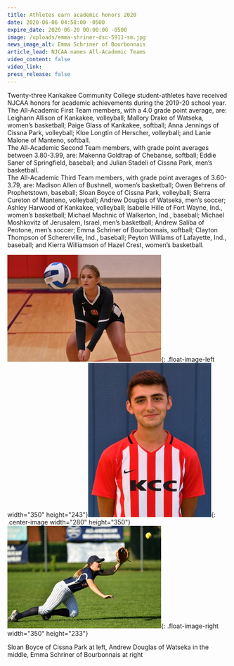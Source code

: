 ```yaml
---
title: Athletes earn academic honors 2020
date: 2020-06-06 04:58:00 -0500
expire_date: 2020-06-20 00:00:00 -0500
image: /uploads/emma-shriner-dsc-5911-sm.jpg
news_image_alt: Emma Schriner of Bourbonnais
article_lead: NJCAA names All-Academic Teams
video_content: false
video_link:
press_release: false
---
```


Twenty-three Kankakee Community College student-athletes have received NJCAA honors for academic achievements during the 2019-20 school year.<br>The All-Academic First Team members, with a 4.0 grade point average, are: Leighann Allison of Kankakee, volleyball; Mallory Drake of Watseka, women’s basketball; Paige Glass of Kankakee, softball; Anna Jennings of Cissna Park, volleyball; Kloe Longtin of Herscher, volleyball; and Lanie Malone of Manteno, softball.<br>The All-Academic Second Team members, with grade point averages between 3.80-3.99, are: Makenna Goldtrap of Chebanse, softball; Eddie Saner of Springfield, baseball; and Julian Stadeli of Cissna Park, men’s basketball.<br>The All-Academic Third Team members, with grade point averages of 3.60-3.79, are: Madison Allen of Bushnell, women’s basketball; Owen Behrens of Prophetstown, baseball; Sloan Boyce of Cissna Park, volleyball; Sierra Cureton of Manteno, volleyball; Andrew Douglas of Watseka, men’s soccer; Ashley Harwood of Kankakee, volleyball; Isabelle Hille of Fort Wayne, Ind., women’s basketball; Michael Machnic of Walkerton, Ind., baseball; Michael Moshkovitz of Jerusalem, Israel, men’s basketball; Andrew Saliba of Peotone, men’s soccer; Emma Schriner of Bourbonnais, softball; Clayton Thompson of Schererville, Ind., baseball; Peyton Williams of Lafayette, Ind., baseball; and Kierra Williamson of Hazel Crest, women’s basketball.

![](/uploads/sloan-boyce-dsc-7837-sm.jpg){: .float-image-left width="350" height="243"}![](/uploads/andrew-douglas-dsc-8139-sm---copy.jpg){: .center-image width="280" height="350"}![](/uploads/emma-shriner-dsc-5911-sm.jpg){: .float-image-right width="350" height="233"}

Sloan Boyce of Cissna Park at left, Andrew Douglas of Watseka in the middle, Emma Schriner of Bourbonnais at right<br>&nbsp;